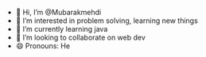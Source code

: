 - 👋 Hi, I’m @Mubarakmehdi
- 👀 I’m interested in problem solving, learning new things
- 🌱 I’m currently learning java 
- 💞️ I’m looking to collaborate on web dev
- 😄 Pronouns: He
